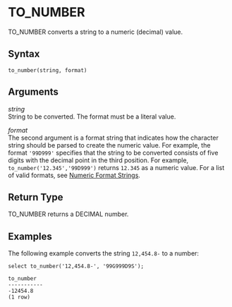 # TO\_NUMBER<a name="r_TO_NUMBER"></a>

TO\_NUMBER converts a string to a numeric \(decimal\) value\. 

## Syntax<a name="r_TO_NUMBER-synopsis"></a>

```
to_number(string, format)
```

## Arguments<a name="r_TO_NUMBER-arguments"></a>

 *string*   
String to be converted\. The format must be a literal value\. 

 *format*   
The second argument is a format string that indicates how the character string should be parsed to create the numeric value\. For example, the format `'99D999'` specifies that the string to be converted consists of five digits with the decimal point in the third position\. For example, `to_number('12.345','99D999')` returns `12.345` as a numeric value\. For a list of valid formats, see [ Numeric Format Strings](r_Numeric_formating.md)\. 

## Return Type<a name="r_TO_NUMBER-return-type"></a>

TO\_NUMBER returns a DECIMAL number\. 

## Examples<a name="r_TO_NUMBER-examples"></a>

The following example converts the string `12,454.8-` to a number: 

```
select to_number('12,454.8-', '99G999D9S');

to_number
-----------
-12454.8
(1 row)
```